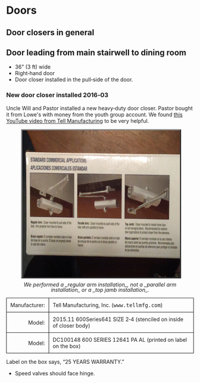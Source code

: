 <head>
<meta charset="utf-8">
<style>
th { text-align: center; font-weight: bold; vertical-align: baseline; border: 3px solid blue; }
td { border: 1px solid black; padding: 10px; }
.h { visibility: hidden; }
</style>
<title>Doors</title>
</head>

# Doors

## Door closers in general



## Door leading from main stairwell to dining room

* 36" (3 ft) wide
* Right‑hand door
* Door closer installed in the pull‑side of the door.

### New door closer installed 2016‑03

Uncle Will and Pastor installed a new heavy‑duty door closer.
Pastor bought it from Lowe's with money from the youth group account.
We found [this YouTube video from Tell Manufacturing](https://www.youtube.com/watch?v=O_XnXKedp5o) to be very helpful.

<figure>
<img id="door-closer-installations" src="door-closer-installations.jpg" class="flr" alt="Door closer installations" width="700" height="394" style="border: 3px outset gray; margin: auto; display: block;">
<figcaption style="clear: left; margin: .75em 0; text-align: center; font-style: italic; line-height: 1.0em;">
We performed a _regular arm installation_, not a _parallel arm installation_ or a _top jamb installation_.
</figcaption>
</figure>

<table>
<tr>
<td align="right">Manufacturer:</td><td>Tell Manufacturing, Inc. (<kbd>www.tellmfg.com</kbd>)</td>
</tr>
<tr>
<td align="right">Model:</td><td>2015.11 600Series641 SIZE 2‑4 (stenciled on inside of closer body)</td>
</tr>
<tr>
<td align="right">Model:</td><td>DC100148 600 SERIES 12641 PA AL (printed on label on the box)</td>
</tr>
</table>

Label on the box says, “25 YEARS WARRANTY.”

* Speed valves should face hinge.

